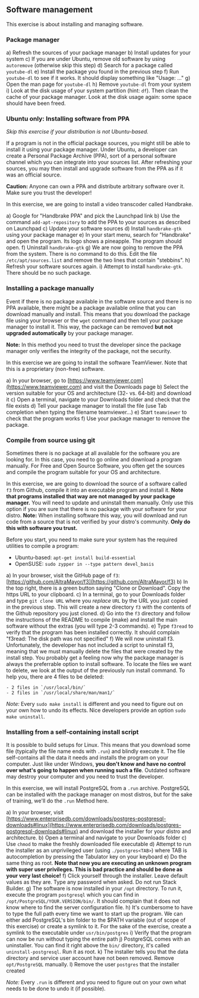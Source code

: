 ## Software management

This exercise is about installing and managing software.

### Package manager

a) Refresh the sources of your package manager
b) Install updates for your system
c) If you are under Ubuntu, remove old software by using `autoremove` (otherwise skip this step)
d) Search for a package called  `youtube-dl`
e) Install the package you found in the previous step
f) Run `youtube-dl` to see if it works. It should display something like "Usage: ..."
g) Open the man page for `youtube-dl`
h) Remove `youtube-dl` from your system
i) Look at the disk usage of your system partition (hint: `df`). Then clean the cache of your package manager. Look at the disk usage again: some space should have been freed.

### Ubuntu only: Installing software from PPA

*Skip this exercise if your distribution is not Ubuntu-based.*

If a program is not in the official package sources, you might still be able to install it using your package manager. Under Ubuntu, a developer can create a Personal Package Archive (PPA), sort of a personal software channel which you can integrate into your sources list. After refreshing your sources, you may then install and upgrade software from the PPA as if it was an official source.

**Caution:** Anyone can own a PPA and distribute arbitrary software over it. Make sure you trust the developer!

In this exercise, we are going to install a video transcoder called Handbrake.

a) Google for "Handbrake PPA" and pick the Launchpad link
b) Use the command `add-apt-repository` to add the PPA to your sources as described on Launchpad
c) Update your software sources
d) Install `handbrake-gtk` using your package manager
e) In your start menu, search for "Handbrake" and open the program. Its logo shows a pineapple. The program should open.
f) Uninstall `handbrake-gtk`
g) We are now going to remove the PPA from the system. There is no command to do this. Edit the file `/etc/apt/sources.list` and remove the two lines that contain "stebbins".
h) Refresh your software sources again.
i) Attempt to install `handbrake-gtk`. There should be no such package.

### Installing a package manually

Event if there is no package available in the software source and there is no PPA available, there might be a package available online that you can download manually and install. This means that you download the package file using your browser or the `wget` command and then tell your package manager to install it. This way, the package can be removed **but not upgraded automatically** by your package manager.

**Note:** In this method you need to trust the developer since the package manager only verifies the integrity of the package, not the security.

In this exercise we are going to install the software TeamViewer. Note that this is a proprietary (non-free) software.

a) In your browser, go to [https://www.teamviewer.com](https://www.teamviewer.com) and visit the Downloads page
b) Select the version suitable for your OS and architecture (32- vs. 64-bit) and download it
c) Open a terminal, navigate to your Downloads folder and check that the file exists
d) Tell your package manager to install the file (use Tab completion when typing the filename teamviewer...)
e) Start `teamviewer` to check that the program works
f) Use your package manager to remove the package.

### Compile from source using git

Sometimes there is no package at all available for the software you are looking for. In this case, you need to go online and download a program manually. For Free and Open Source Software, you often get the sources and compile the program suitable for your OS and architecture.

In this exercise, we are going to download the source of a software called `f3` from Github, compile it into an executable program and install it. **Note that programs installed that way are not managed by your package manager.** You will need to update and uninstall them manually. Only use this option if you are sure that there is no package with your software for your distro. **Note:** When installing software this way, you will download and run code from a source that is not verified by your distro's community. **Only do this with software you trust.**

Before you start, you need to make sure your system has the required utilities to compile a program:

- Ubuntu-based: `apt-get install build-essential`
- OpenSUSE: `sudo zypper in --type pattern devel_basis`

a) In your browser, visit the GitHub page of `f3`: [https://github.com/AltraMayor/f3](https://github.com/AltraMayor/f3)
b) In the top right, there is a green button saying "Clone or Download". Copy the https URL to your clipboard.
c) In a terminal, go to your Downloads folder and type `git clone URL` where you *replace* `URL` by the URL you just copied in the previous step. This will create a new directory `f3` with the contents of the Github repository you just cloned.
d) Go into the `f3` directory and follow the instructions of the README to compile (make) and install the main software without the extras (you will type 2-3 commands).
e) Type `f3read` to verify that the program has been installed correctly. It should complain "f3read: The disk path was not specified"
f) We will now uninstall f3. Unfortunately, the developer has not included a script to uninstall f3, meaning that we must manually delete the files that were created by the install step. You probably get a feeling now why the package manager is always the preferrable option to install software. To locate the files we want to delete, we look at the output of the previously run install command. To help you, there are 4 files to be deleted:

    - 2 files in `/usr/local/bin/`
    - 2 files in `/usr/local/share/man/man1/`

*Note:* Every `sudo make install` is different and you need to figure out on your own how to undo its effects. Nice developers provide an option `sudo make uninstall`.

### Installing from a self-containing install script

It is possible to build setups for Linux. This means that you download some file (typically the file name ends with `.run`) and blindly execute it. The file self-contains all the data it needs and installs the program on your computer. Just like under Windows, **you don't know and have no control over what's going to happen when running such a file**. Outdated software may destroy your computer and you need to trust the developer.

In this exercise, we will install PostgreSQL from a `.run` archive. PostgreSQL can be installed with the package manager on most distros, but for the sake of training, we'll do the `.run` Method here.

a) In your browser, visit [https://www.enterprisedb.com/downloads/postgres-postgresql-downloads#linux](https://www.enterprisedb.com/downloads/postgres-postgresql-downloads#linux) and download the installer for your distro and architecture.
b) Open a terminal and navigate to your Downloads folder
c) Use `chmod` to make the freshly downloaded file executable
d) Attempt to run the installer as an unprivileged user (using `./postgres<TAB>`) where TAB is autocompletion by pressing the Tabulator key on your keyboard
e) Do the same thing as root. **Note that now you are executing an unknown program with super user privileges. This is bad practice and should be done as your very last choice!**
f) Click yourself through the installer. Leave default values as they are. Type any password when asked. Do not run Stack Builder.
g) The software is now installed in your `/opt` directory. To run it, execute the program `postgresql` which you can find in `/opt/PostgreSQL/YOUR.VERSION/bin/`. It should complain that it does not know where to find the server configuration file.
h) It's cumbersome to have to type the full path every time we want to start up the program. We can either add PostgreSQL's bin folder to the $PATH variable (out of scope of this exercise) or create a symlink to it. For the sake of the exercise, create a symlink to the executable under `usr/bin/postgres`
i) Verify that the program can now be run without typing the entire path
j) PostgreSQL comes with an uninstaller. You can find it right above the `bin/` directory, it's called `uninstall-postgresql`. Run it as root.
k) The installer tells you that the data directory and service user account have not been removed. Remove `opt/PostgreSQL` manually.
l) Remove the user `postgres` that the installer created

*Note:* Every `.run` is different and you need to figure out on your own what needs to be done to undo it (if possible).
